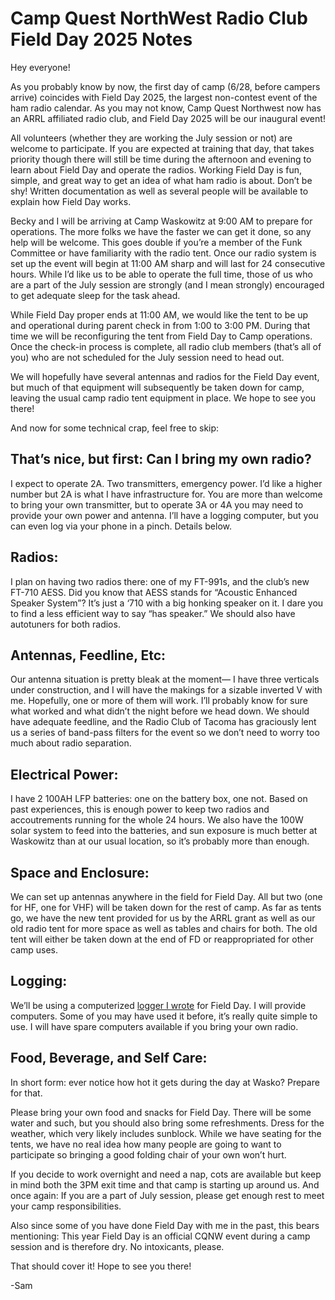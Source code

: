 # Camp Quest NorthWest Radio Club Field Day 2025 Notes

Hey everyone!

As you probably know by now, the first day of camp (6/28, before campers arrive) coincides with Field Day 2025, the largest non-contest event of the ham radio calendar.  As you may not know, Camp Quest Northwest now has an ARRL affiliated radio club, and Field Day 2025 will be our inaugural event!

All volunteers (whether they are working the July session or not) are welcome to participate.  If you are expected at training that day, that takes priority though there will still be time during the afternoon and evening to learn about Field Day and operate the radios.  Working Field Day is fun, simple, and great way to get an idea of what ham radio is about.  Don’t be shy!  Written documentation as well as several people will be available to explain how Field Day works.

Becky and I will be arriving at Camp Waskowitz at 9:00 AM to prepare for operations.  The more folks we have the faster we can get it done, so any help will be welcome.   This goes double if you’re a member of the Funk Committee or have familiarity with the radio tent.    Once our radio system is set up the event will begin at 11:00 AM sharp and will last for 24 consecutive hours.  While I’d like us to be able to operate the full time, those of us who are a part of the July session are strongly (and I mean strongly) encouraged to get adequate sleep for the task ahead.

While Field Day proper ends at 11:00 AM, we would like the tent to be up and operational during parent check in from 1:00 to 3:00 PM.   During that time we will be reconfiguring the tent from Field Day to Camp operations.   Once the check-in process is complete, all radio club members (that’s all of you) who are not scheduled for the July session need to head out.

We will hopefully have several antennas and radios for the Field Day event, but much of that equipment will subsequently be taken down for camp, leaving the usual camp radio tent equipment in place.   We hope to see you there!

And now for some technical crap, feel free to skip: 

## That’s nice, but first: Can I bring my own radio?

I expect to operate 2A.   Two transmitters, emergency power.   I’d like a higher number but 2A is what I have infrastructure for.  You are more than welcome to bring your own transmitter, but to operate 3A or 4A you may need to provide your own power and antenna.  I’ll have a logging computer, but you can even log via your phone in a pinch.  Details below.

## Radios:

I plan on having two radios there: one of my FT-991s, and the club’s new FT-710 AESS.  Did you know that AESS stands for “Acoustic Enhanced Speaker System”?   It’s just a ‘710 with a big honking speaker on it.   I dare you to find a less efficient way to say “has speaker.”   We should also have autotuners for both radios.

## Antennas, Feedline, Etc:

Our antenna situation is pretty bleak at the moment— I have three verticals under construction, and I will have the makings for a sizable inverted V with me.   Hopefully, one or more of them will work.   I’ll probably know for sure what worked and what didn’t the night before we head down.   We should have adequate feedline, and the Radio Club of Tacoma has graciously lent us a series of band-pass filters for the event so we don’t need to worry too much about radio separation.

## Electrical Power:

I have 2 100AH LFP batteries: one on the battery box, one not.   Based on past experiences, this is enough power to keep two radios and accoutrements running for the whole 24 hours.   We also have the 100W solar system to feed into the batteries, and sun exposure is much better at Waskowitz than at our usual location, so it’s probably more than enough.

## Space and Enclosure:

We can set up antennas anywhere in the field for Field Day.   All but two (one for HF, one for VHF) will be taken down for the rest of camp.   As far as tents go, we have the new tent provided for us by the ARRL grant as well as our old radio tent for more space as well as tables and chairs for both.    The old tent will either be taken down at the end of FD or reappropriated for other camp uses.

## Logging:

We’ll be using a computerized [logger I wrote](https://github.com/refutationalist/fdlogger) for Field Day.   I will provide computers.  Some of you may have used it before, it’s really quite simple to use.   I will have spare computers available if you bring your own radio.

## Food, Beverage, and Self Care:

In short form: ever notice how hot it gets during the day at Wasko?   Prepare for that.

Please bring your own food and snacks for Field Day.   There will be some water and such, but you should also bring some refreshments.  Dress for the weather, which very likely includes sunblock.  While we have seating for the tents, we have no real idea how many people are going to want to participate so bringing a good folding chair of your own won’t hurt.

If you decide to work overnight and need a nap, cots are available but keep in mind both the 3PM exit time and that camp is starting up around us.  And once again:  If you are a part of July session, please get enough rest to meet your camp responsibilities.

Also since some of you have done Field Day with me in the past, this bears mentioning:  This year Field Day is an official CQNW event during a camp session and is therefore dry.   No intoxicants, please.


That should cover it!   Hope to see you there!

-Sam

